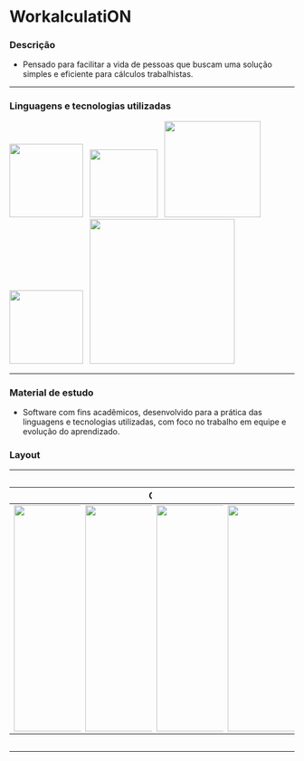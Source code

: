 # WorkalculatiON

### Descrição
+ Pensado para facilitar a vida de pessoas que buscam uma solução simples e eficiente para cálculos trabalhistas. 

---

### Linguagens e tecnologias utilizadas
<image src="https://user-images.githubusercontent.com/69020289/127957771-e06eb5db-98c7-404d-abcc-8545d0e48764.png" width = "130px">_&nbsp;&nbsp;_ <image src="https://user-images.githubusercontent.com/69020289/127957777-0e0b2327-322e-4200-bef7-03a570605e90.png" width = "120px" >_&nbsp;&nbsp;_ <image src="https://user-images.githubusercontent.com/69020289/127957786-6113ab9a-b71d-44cc-87b5-90d6bfdba421.png" width = "170px"> _&nbsp;&nbsp;_<image src="https://user-images.githubusercontent.com/69020289/127957785-0e1a0e06-1084-482b-9fd2-95b08cc90c01.png" width = "130px">_&nbsp;&nbsp;_ <image src="https://user-images.githubusercontent.com/69020289/127957780-1f46a213-87a5-42b0-ab77-08eb7951cf27.png" width = "256px"> 

 
---

### Material de estudo 
+ Software com fins acadêmicos, desenvolvido para a prática das linguagens e tecnologias utilizadas, com foco no trabalho em equipe e evolução do aprendizado.
### Layout
---
<div style="display: flex;">

|     Home Page Desk    | Mobile |
| --------------------- | ------ |
| <image src="https://user-images.githubusercontent.com/69020289/127947555-5c2268cc-d5c0-4206-9923-c7d813761428.png" width="400px"> | <image src="https://user-images.githubusercontent.com/69020289/127951802-87ea4dd9-ec0c-4b53-939f-38bc42ac8805.jpg" width="120px"> |
---
| Calculation Page Desk | Mobile |
| --------------------- | ------ |
| <image src="https://user-images.githubusercontent.com/69020289/127949800-141e50b5-5261-49b4-b1b2-b8be4386fc81.png" width="400px"> | <image src="https://user-images.githubusercontent.com/69020289/127951815-bd160061-6818-4f5e-bf7d-db6594278f42.jpg" width="120px"> |
---
|    Result Page Desk   | Mobile |
| --------------------- | ------ |
| <image src="https://user-images.githubusercontent.com/69020289/127959532-9e901216-a041-40b9-ab36-4cd8aa9333ae.png" width="400px"> | <image src="https://user-images.githubusercontent.com/69020289/127951825-74eb425b-e6bd-4c06-87d7-821a8c44e1b3.jpg" width="120px"> |
---
|   Details Page Desk   | Mobile |
| --------------------- | ------ |
| <image src="https://user-images.githubusercontent.com/69020289/127949833-fc78fb8a-692c-4601-886b-abfddada6ccb.png" width="400px"> | <image src="https://user-images.githubusercontent.com/69020289/127951835-c1e2ae5e-f50a-4843-bc87-e9822e0c2865.jpg" width="120px"> |
</div>
  
  ---

